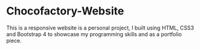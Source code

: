 # Chocofactory-Website
This is a responsive website is a personal project, I built using HTML, CSS3 and Bootstrap 4 to showcase my programming skills and as a portfolio piece.

